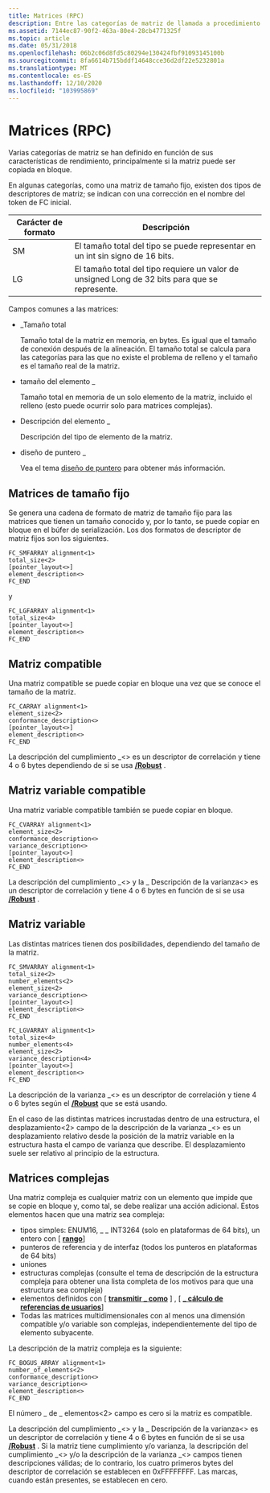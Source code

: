 ```yaml
---
title: Matrices (RPC)
description: Entre las categorías de matriz de llamada a procedimiento remoto (RPC) se incluyen el tamaño fijo, el cumplimiento, la estructura variable, la variable y la complejidad.
ms.assetid: 7144ec87-90f2-463a-80e4-28cb4771325f
ms.topic: article
ms.date: 05/31/2018
ms.openlocfilehash: 06b2c06d8fd5c80294e130424fbf91093145100b
ms.sourcegitcommit: 8fa6614b715bddf14648cce36d2df22e5232801a
ms.translationtype: MT
ms.contentlocale: es-ES
ms.lasthandoff: 12/10/2020
ms.locfileid: "103995869"
---
```

# <a name="arrays-rpc"></a>Matrices (RPC)

Varias categorías de matriz se han definido en función de sus características de rendimiento, principalmente si la matriz puede ser copiada en bloque.

En algunas categorías, como una matriz de tamaño fijo, existen dos tipos de descriptores de matriz; se indican con una corrección en el nombre del token de FC inicial.



| Carácter de formato | Descripción                                                           |
|------------------|-----------------------------------------------------------------------|
| SM               | El tamaño total del tipo se puede representar en un int sin signo de 16 bits.    |
| LG               | El tamaño total del tipo requiere un valor de unsigned Long de 32 bits para que se represente. |



 

Campos comunes a las matrices:

-   \_Tamaño total

    Tamaño total de la matriz en memoria, en bytes. Es igual que el tamaño de conexión después de la alineación. El tamaño total se calcula para las categorías para las que no existe el problema de relleno y el tamaño es el tamaño real de la matriz.

-   tamaño del elemento \_

    Tamaño total en memoria de un solo elemento de la matriz, incluido el relleno (esto puede ocurrir solo para matrices complejas).

-   Descripción del elemento \_

    Descripción del tipo de elemento de la matriz.

-   diseño de puntero \_

    Vea el tema [diseño de puntero](pointer-layout-tfs.md) para obtener más información.

## <a name="fixed-sized-arrays"></a>Matrices de tamaño fijo

Se genera una cadena de formato de matriz de tamaño fijo para las matrices que tienen un tamaño conocido y, por lo tanto, se puede copiar en bloque en el búfer de serialización. Los dos formatos de descriptor de matriz fijos son los siguientes.

``` syntax
FC_SMFARRAY alignment<1> 
total_size<2> 
[pointer_layout<>]  
element_description<> 
FC_END
```

y

``` syntax
FC_LGFARRAY alignment<1> 
total_size<4> 
[pointer_layout<>] 
element_description<> 
FC_END
```

## <a name="conformant-array"></a>Matriz compatible

Una matriz compatible se puede copiar en bloque una vez que se conoce el tamaño de la matriz.

``` syntax
FC_CARRAY alignment<1>
element_size<2> 
conformance_description<> 
[pointer_layout<>] 
element_description<> 
FC_END
```

La descripción del cumplimiento \_<> es un descriptor de correlación y tiene 4 o 6 bytes dependiendo de si se usa [**/Robust**](/windows/desktop/Midl/-robust) .

## <a name="conformant-varying-array"></a>Matriz variable compatible

Una matriz variable compatible también se puede copiar en bloque.

``` syntax
FC_CVARRAY alignment<1> 
element_size<2> 
conformance_description<> 
variance_description<>  
[pointer_layout<>] 
element_description<> 
FC_END
```

La descripción del cumplimiento \_<> y la \_ Descripción de la varianza<> es un descriptor de correlación y tiene 4 o 6 bytes en función de si se usa [**/Robust**](/windows/desktop/Midl/-robust) .

## <a name="varying-array"></a>Matriz variable

Las distintas matrices tienen dos posibilidades, dependiendo del tamaño de la matriz.

``` syntax
FC_SMVARRAY alignment<1>
total_size<2>  
number_elements<2> 
element_size<2> 
variance_description<> 
[pointer_layout<>] 
element_description<> 
FC_END

FC_LGVARRAY alignment<1>
total_size<4>  
number_elements<4> 
element_size<2> 
variance_description<4>
[pointer_layout<>] 
element_description<> 
FC_END
```

La descripción de la varianza \_<> es un descriptor de correlación y tiene 4 o 6 bytes según el [**/Robust**](/windows/desktop/Midl/-robust) que se está usando.

En el caso de las distintas matrices incrustadas dentro de una estructura, el desplazamiento<2> campo de la descripción de la varianza \_<> es un desplazamiento relativo desde la posición de la matriz variable en la estructura hasta el campo de varianza que describe. El desplazamiento suele ser relativo al principio de la estructura.

## <a name="complex-arrays"></a>Matrices complejas

Una matriz compleja es cualquier matriz con un elemento que impide que se copie en bloque y, como tal, se debe realizar una acción adicional. Estos elementos hacen que una matriz sea compleja:

-   tipos simples: ENUM16, \_ \_ INT3264 (solo en plataformas de 64 bits), un entero con \[ [ **rango**](/windows/desktop/Midl/range)\]
-   punteros de referencia y de interfaz (todos los punteros en plataformas de 64 bits)
-   uniones
-   estructuras complejas (consulte el tema de descripción de la estructura compleja para obtener una lista completa de los motivos para que una estructura sea compleja)
-   elementos definidos con \[ [**transmitir \_ como**](/windows/desktop/Midl/transmit-as) \] , \[ [**\_ cálculo de referencias de usuarios**](/windows/desktop/Midl/user-marshal)\]
-   Todas las matrices multidimensionales con al menos una dimensión compatible y/o variable son complejas, independientemente del tipo de elemento subyacente.

La descripción de la matriz compleja es la siguiente:

``` syntax
FC_BOGUS_ARRAY alignment<1> 
number_of_elements<2> 
conformance_description<> 
variance_description<> 
element_description<> 
FC_END
```

El número \_ de \_ elementos<2> campo es cero si la matriz es compatible.

La descripción del cumplimiento \_<> y la \_ Descripción de la varianza<> es un descriptor de correlación y tiene 4 o 6 bytes en función de si se usa [**/Robust**](/windows/desktop/Midl/-robust) . Si la matriz tiene cumplimiento y/o varianza, la descripción del cumplimiento \_<> y/o la descripción de la varianza \_<> campos tienen descripciones válidas; de lo contrario, los cuatro primeros bytes del descriptor de correlación se establecen en 0xFFFFFFFF. Las marcas, cuando están presentes, se establecen en cero.

 

 
